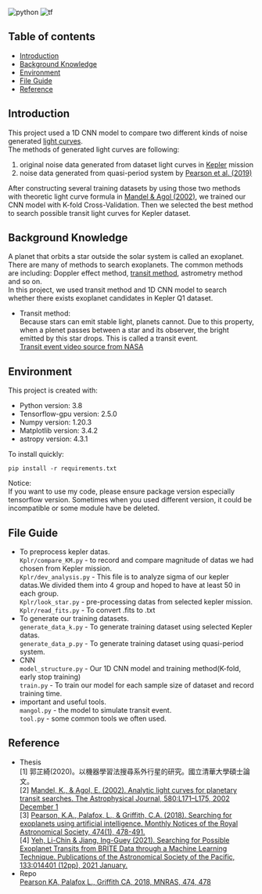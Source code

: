 
![python](https://img.shields.io/badge/Python-3.8-blue)
![tf](https://img.shields.io/badge/Tensorflow--GPU-2.5-orange)  

## Table of contents
* [Introduction](#introduction)  
* [Background Knowledge](#background-knowledge)  
* [Environment](#environment)  
* [File Guide](#file-guide)  
* [Reference](#reference)  

## Introduction  
This project used a 1D CNN model to compare two different kinds of noise generated [light curves](https://exoplanets.nasa.gov/resources/280/light-curve-of-a-planet-transiting-its-star/).  
The methods of generated light curves are following:  
1. original noise data generated from dataset light curves in [Kepler](https://exoplanetarchive.ipac.caltech.edu/bulk_data_download/) mission  
2. noise data generated from quasi-period system by [Pearson et al. (2019)](https://arxiv.org/abs/1706.04319)
  
After  constructing several training datasets by using those two methods with theoretic light curve formula in [Mandel & Agol (2002)](https://arxiv.org/abs/astro-ph/0210099), we trained our CNN model with K-fold Cross-Validation. Then we selected the best method to search possible transit light curves for Kepler  dataset.

## Background Knowledge  
A planet that orbits a star outside the solar system is called an exoplanet.  
There are many of methods to search exoplanets. The common methods are including: Doppler effect method, [transit method](https://exoplanets.nasa.gov/faq/31/whats-a-transit/), astrometry method and so on.  
In this project, we used transit method and 1D CNN model to search whether there exists exoplanet candidates in Kepler Q1 dataset.  
* Transit method:  
  Because stars can emit stable light, planets cannot. Due to this property, when a plenet passes between a star and its observer, the bright emitted by this star drops. This is called a transit event.  
[Transit event video source from NASA](https://exoplanets.nasa.gov/alien-worlds/ways-to-find-a-planet/)  

## Environment  
This project is created with:  
* Python version: 3.8  
* Tensorflow-gpu version: 2.5.0  
* Numpy version: 1.20.3  
* Matplotlib version: 3.4.2  
* astropy version: 4.3.1  

To install quickly:
```
pip install -r requirements.txt
```
  
Notice:  
If you want to use my code, please ensure package version especially tensorflow version. Sometimes when you used different version, it could be incompatible or some module have be deleted.

## File Guide  
* To preprocess kepler datas.  
`Kplr/compare_KM.py` - to record and compare magnitude of datas we had chosen from Kepler mission.  
`Kplr/dev_analysis.py` - This file is to analyze sigma of our kepler datas.We divided them into 4 group and hoped to have at least 50 in each group.  
`Kplr/look_star.py` - pre-processing datas from selected kepler mission.  
`Kplr/read_fits.py` - To convert .fits to .txt  
* To generate our training datasets.  
`generate_data_k.py` - To generate training dataset using selected Kepler datas.  
`generate_data_p.py` - To generate training dataset using quasi-period system.  
* CNN  
`model_structure.py` - Our 1D CNN model and training method(K-fold, early stop training)  
`train.py` - To train our model for each sample size of dataset and record training time.  
* important and useful tools.  
`mangol.py` - the model to simulate transit event.  
`tool.py` - some common tools we often used.  

## Reference  
* Thesis  
[1] 郭芷綺(2020)。以機器學習法搜尋系外行星的研究。國立清華大學碩士論文。  
[2] [Mandel, K., & Agol, E. (2002). Analytic light curves for planetary transit searches. The Astrophysical Journal, 580:L171–L175, 2002 December 1](https://exoplanetarchive.ipac.caltech.edu/bulk_data_download/)  
[3] [Pearson, K.A., Palafox, L., & Griffith, C.A. (2018). Searching for exoplanets using artificial intelligence. Monthly Notices of the Royal Astronomical Society, 474(1), 478-491.](https://arxiv.org/abs/1706.04319)  
[4] [Yeh, Li-Chin & Jiang, Ing-Guey (2021). Searching for Possible Exoplanet Transits from BRITE Data through a Machine Learning Technique. Publications of the Astronomical Society of the Pacific, 133:014401 (12pp), 2021 January.](https://arxiv.org/abs/2012.10035)  
* Repo  
[Pearson KA, Palafox L., Griffith CA, 2018, MNRAS, 474, 478](https://github.com/pearsonkyle/Exoplanet-Artificial-Intelligence)
